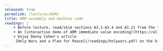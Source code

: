 ```yaml
---
released: true
permalink: /lectures/ASM/
title: ARM assembly and machine code
readings: |
    + Before lecture, read/skim sections A3.1-A3.4 and A3.11 from the [ARM Instruction Set Architecture](/readings/armisa.pdf) manual. 
    + An [interactive demo of ARM immediate value encoding](https://alisdair.mcdiarmid.org/arm-immediate-value-encoding/#play-with-it). A tribute to how much can be done with just an 8-bit value and barrel shifter!
    + Enjoy Danny Cohen's article
     [Holy Wars and a Plea for Peace](/readings/holywars.pdf) on the history of little-endian vs. big-endian.
---
```



